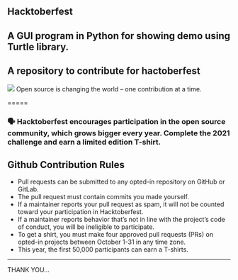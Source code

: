 
## Hacktoberfest
## A GUI program in Python for showing demo using Turtle library.


## A repository to contribute for hactoberfest
<img src="https://hacktoberfest.digitalocean.com/_nuxt/img/logo-hacktoberfest-full.f42e3b1.svg">
Open source is changing the world – one contribution at a time.
 

=====
### 🗣 Hacktoberfest encourages participation in the open source community, which grows bigger every year. Complete the 2021 challenge and earn a limited edition T-shirt.



## Github Contribution Rules
- Pull requests can be submitted to any opted-in repository on GitHub or GitLab.
- The pull request must contain commits you made yourself.
- If a maintainer reports your pull request as spam, it will not be counted toward your participation in Hacktoberfest.
- If a maintainer reports behavior that’s not in line with the project’s code of conduct, you will be ineligible to participate.
- To get a shirt, you must make four approved pull requests (PRs) on opted-in projects between October 1-31 in any time zone.
- This year, the first 50,000 participants can earn a T-shirts.
------
THANK YOU...
